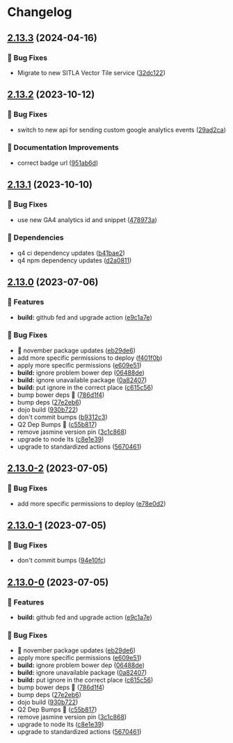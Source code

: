 # Changelog

## [2.13.3](https://github.com/agrc/broadband/compare/v2.13.2...v2.13.3) (2024-04-16)


### 🐛 Bug Fixes

* Migrate to new SITLA Vector Tile service ([32dc122](https://github.com/agrc/broadband/commit/32dc1225c3ceb18941247b641b7c995f5aa34147))

## [2.13.2](https://github.com/agrc/broadband/compare/v2.13.1...v2.13.2) (2023-10-12)


### 🐛 Bug Fixes

* switch to new api for sending custom google analytics events ([29ad2ca](https://github.com/agrc/broadband/commit/29ad2ca5cadb2cc294ecf4c078cecf3b74421811))


### 📖 Documentation Improvements

* correct badge url ([951ab6d](https://github.com/agrc/broadband/commit/951ab6d7500db7b31f121d6d336f13e05ec9a2ce))

## [2.13.1](https://github.com/agrc/broadband/compare/v2.13.0...v2.13.1) (2023-10-10)


### 🐛 Bug Fixes

* use new GA4 analytics id and snippet ([478973a](https://github.com/agrc/broadband/commit/478973ab261b9d3133f4c5aa30d8d8a532ff5712))


### 🌲 Dependencies

* q4 ci dependency updates ([b41bae2](https://github.com/agrc/broadband/commit/b41bae2918686f37b114b1af1054cb61a249f6cb))
* q4 npm dependency updates ([d2a0811](https://github.com/agrc/broadband/commit/d2a081130c192def7222c8c906257cd7d9321aa2))

## [2.13.0](https://github.com/agrc/broadband/compare/v2.12.0...v2.13.0) (2023-07-06)


### 🚀 Features

* **build:** github fed and upgrade action ([e9c1a7e](https://github.com/agrc/broadband/commit/e9c1a7ec387ef40ed459f34d4fc9dab856eff0d4))


### 🐛 Bug Fixes

* :evergreen_tree: november package updates ([eb29de6](https://github.com/agrc/broadband/commit/eb29de6b04b13034f868db7fd845e3fafbe3bdfd))
* add more specific permissions to deploy ([f401f0b](https://github.com/agrc/broadband/commit/f401f0ba5e7cae560863a48b7a71ed4141d4e4c8))
* apply more specific permissions ([e609e51](https://github.com/agrc/broadband/commit/e609e51ce028349dae82b5e338e3281f7ccdf799))
* **build:** ignore problem bower dep ([06488de](https://github.com/agrc/broadband/commit/06488dedb2558e5407ee762712703e26582bf8a2))
* **build:** ignore unavailable package ([0a82407](https://github.com/agrc/broadband/commit/0a824078834107f6e06549f9e455393eb55cf48d))
* **build:** put ignore in the correct place ([c615c56](https://github.com/agrc/broadband/commit/c615c564816844a7a431279bd0778ed982bbfac2))
* bump bower deps 🌲 ([786d1f4](https://github.com/agrc/broadband/commit/786d1f4d55cef17be83dccf2f42d416de5111734))
* bump deps ([27e2eb6](https://github.com/agrc/broadband/commit/27e2eb604db17242161ab4e6ba956eb31f392441))
* dojo build ([930b722](https://github.com/agrc/broadband/commit/930b722ca8d484ded90dd4a256f6e20b02dbb095))
* don't commit bumps ([b9312c3](https://github.com/agrc/broadband/commit/b9312c3827e5f7f44d8dd22ef37a3ed401911881))
* Q2 Dep Bumps 🌲 ([c55b817](https://github.com/agrc/broadband/commit/c55b817f58e06e000f279796b93b529e4e98ce7f))
* remove jasmine version pin ([3c1c868](https://github.com/agrc/broadband/commit/3c1c86872b4f2e939d7c7b2eaff20d22ef0fc05f))
* upgrade to node lts ([c8e1e39](https://github.com/agrc/broadband/commit/c8e1e39221cc0487dddc0067caf13ca410cf26ab))
* upgrade to standardized actions ([5670461](https://github.com/agrc/broadband/commit/5670461d1caa1d446bced04b5efe8479125de40e))

## [2.13.0-2](https://github.com/agrc/broadband/compare/v2.13.0-1...v2.13.0-2) (2023-07-05)


### 🐛 Bug Fixes

* add more specific permissions to deploy ([e78e0d2](https://github.com/agrc/broadband/commit/e78e0d23948392aa9b2b8de70f2b4e061907ce8e))

## [2.13.0-1](https://github.com/agrc/broadband/compare/v2.13.0-0...v2.13.0-1) (2023-07-05)


### 🐛 Bug Fixes

* don't commit bumps ([94e10fc](https://github.com/agrc/broadband/commit/94e10fc477b1dc2a0f8f259c9cc16b6ca86b41c3))

## [2.13.0-0](https://github.com/agrc/broadband/compare/v2.12.0...v2.13.0-0) (2023-07-05)


### 🚀 Features

* **build:** github fed and upgrade action ([e9c1a7e](https://github.com/agrc/broadband/commit/e9c1a7ec387ef40ed459f34d4fc9dab856eff0d4))


### 🐛 Bug Fixes

* :evergreen_tree: november package updates ([eb29de6](https://github.com/agrc/broadband/commit/eb29de6b04b13034f868db7fd845e3fafbe3bdfd))
* apply more specific permissions ([e609e51](https://github.com/agrc/broadband/commit/e609e51ce028349dae82b5e338e3281f7ccdf799))
* **build:** ignore problem bower dep ([06488de](https://github.com/agrc/broadband/commit/06488dedb2558e5407ee762712703e26582bf8a2))
* **build:** ignore unavailable package ([0a82407](https://github.com/agrc/broadband/commit/0a824078834107f6e06549f9e455393eb55cf48d))
* **build:** put ignore in the correct place ([c615c56](https://github.com/agrc/broadband/commit/c615c564816844a7a431279bd0778ed982bbfac2))
* bump bower deps 🌲 ([786d1f4](https://github.com/agrc/broadband/commit/786d1f4d55cef17be83dccf2f42d416de5111734))
* bump deps ([27e2eb6](https://github.com/agrc/broadband/commit/27e2eb604db17242161ab4e6ba956eb31f392441))
* dojo build ([930b722](https://github.com/agrc/broadband/commit/930b722ca8d484ded90dd4a256f6e20b02dbb095))
* Q2 Dep Bumps 🌲 ([c55b817](https://github.com/agrc/broadband/commit/c55b817f58e06e000f279796b93b529e4e98ce7f))
* remove jasmine version pin ([3c1c868](https://github.com/agrc/broadband/commit/3c1c86872b4f2e939d7c7b2eaff20d22ef0fc05f))
* upgrade to node lts ([c8e1e39](https://github.com/agrc/broadband/commit/c8e1e39221cc0487dddc0067caf13ca410cf26ab))
* upgrade to standardized actions ([5670461](https://github.com/agrc/broadband/commit/5670461d1caa1d446bced04b5efe8479125de40e))
